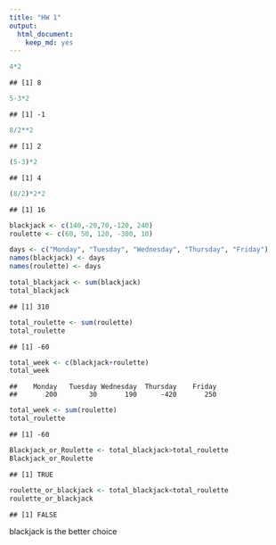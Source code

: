 ```yaml
---
title: "HW 1"
output: 
  html_document: 
    keep_md: yes
---
```



```r
4*2
```

```
## [1] 8
```


```r
5-3*2
```

```
## [1] -1
```


```r
8/2**2
```

```
## [1] 2
```


```r
(5-3)*2
```

```
## [1] 4
```


```r
(8/2)*2*2
```

```
## [1] 16
```


```r
blackjack <- c(140,-20,70,-120, 240)
roulette <- c(60, 50, 120, -300, 10)
```



```r
days <- c("Monday", "Tuesday", "Wednesday", "Thursday", "Friday")
names(blackjack) <- days
names(roulette) <- days
```


```r
total_blackjack <- sum(blackjack)
total_blackjack
```

```
## [1] 310
```


```r
total_roulette <- sum(roulette)
total_roulette
```

```
## [1] -60
```

```r
total_week <- c(blackjack+roulette)
total_week
```

```
##    Monday   Tuesday Wednesday  Thursday    Friday 
##       200        30       190      -420       250
```

```r
total_week <- sum(roulette)
total_roulette
```

```
## [1] -60
```



```r
Blackjack_or_Roulette <- total_blackjack>total_roulette
Blackjack_or_Roulette
```

```
## [1] TRUE
```


```r
roulette_or_blackjack <- total_blackjack<total_roulette
roulette_or_blackjack
```

```
## [1] FALSE
```

blackjack is the better choice
